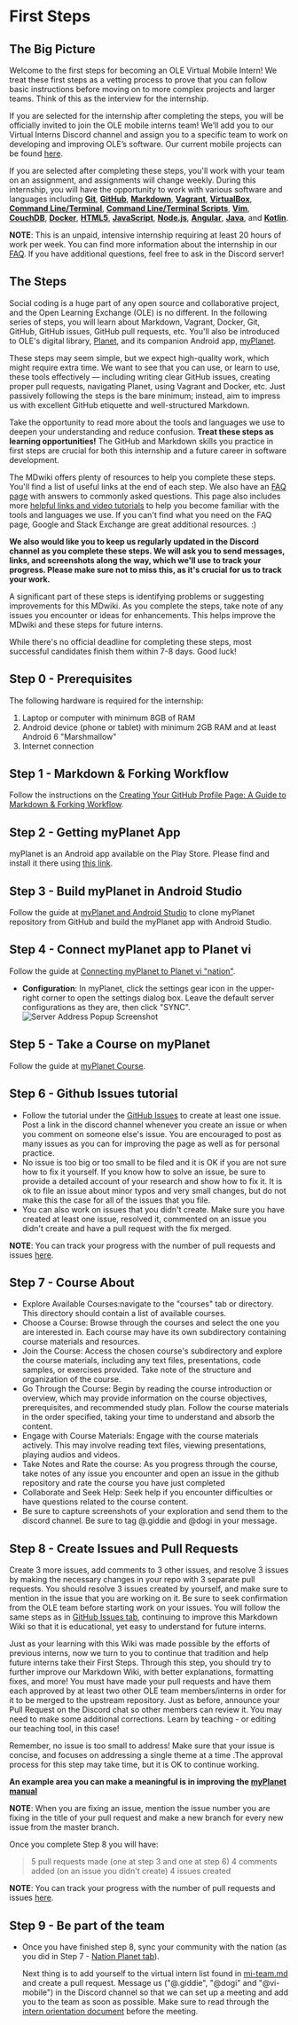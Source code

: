 # First Steps

## The Big Picture

Welcome to the first steps for becoming an OLE Virtual Mobile Intern! We treat these first steps as a vetting process to prove that you can follow basic instructions before moving on to more complex projects and larger teams. Think of this as the interview for the internship.

If you are selected for the internship after completing the steps, you will be officially invited to join the OLE mobile interns team! We’ll add you to our Virtual Interns Discord channel and assign you to a specific team to work on developing and improving OLE’s software. Our current mobile projects can be found [here](mi-intern-orientation.md#Familiarize_Yourself_with_Current_Projects_and_Issues).

If you are selected after completing these steps, you'll work with your team on an assignment, and assignments will change weekly. During this internship, you will have the opportunity to work with various software and languages including **[Git](https://git-scm.com/)**, **[GitHub](https://github.com/)**, **[Markdown](https://daringfireball.net/projects/markdown/)**, **[Vagrant](https://www.vagrantup.com/)**, **[VirtualBox](https://www.virtualbox.org/)**, **[Command Line/Terminal](https://www.w3schools.com/whatis/whatis_cli.asp)**, **[Command Line/Terminal Scripts](https://www.codecademy.com/articles/command-line-commands)**, **[Vim](https://www.vim.org/)**, **[CouchDB](http://couchdb.apache.org/)**, **[Docker](https://www.docker.com/)**, **[HTML5](https://developer.mozilla.org/en-US/docs/Web/Guide/HTML/HTML5)**, **[JavaScript](https://developer.mozilla.org/en-US/docs/Learn/JavaScript/First_steps/What_is_JavaScript)**, **[Node.js](https://nodejs.org/en/)**, **[Angular](https://angular.io/)**, **[Java](https://www.tutorialspoint.com/java/index.htm)**, and **[Kotlin](https://kotlinlang.org/)**.

**NOTE**: This is an unpaid, intensive internship requiring at least 20 hours of work per week. You can find more information about the internship in our [FAQ](mi-faq.md#General_Internship_Questions). If you have additional questions, feel free to ask in the Discord server!

## The Steps

Social coding is a huge part of any open source and collaborative project, and the Open Learning Exchange (OLE) is no different. In the following series of steps, you will learn about Markdown, Vagrant, Docker, Git, GitHub, GitHub issues, GitHub pull requests, etc. You'll also be introduced to OLE's digital library, [Planet](https://github.com/open-learning-exchange/planet), and its companion Android app, [myPlanet](https://github.com/open-learning-exchange/myplanet).

These steps may seem simple, but we expect high-quality work, which might require extra time. We want to see that you can use, or learn to use, these tools effectively — including writing clear GitHub issues, creating proper pull requests, navigating Planet, using Vagrant and Docker, etc. Just passively following the steps is the bare minimum; instead, aim to impress us with excellent GitHub etiquette and well-structured Markdown.

Take the opportunity to read more about the tools and languages we use to deepen your understanding and reduce confusion. **Treat these steps as learning opportunities!** The GitHub and Markdown skills you practice in first steps are crucial for both this internship and a future career in software development.

The MDwiki offers plenty of resources to help you complete these steps. You'll find a list of useful links at the end of each step. We also have an [FAQ page](mi-faq.md) with answers to commonly asked questions. This page also includes more [helpful links and video tutorials](mi-faq.md#Helpful_Links) to help you become familiar with the tools and languages we use. If you can't find what you need on the FAQ page, Google and Stack Exchange are great additional resources. :)

**We also would like you to keep us regularly updated in the Discord channel as you complete these steps. We will ask you to send messages, links, and screenshots along the way, which we'll use to track your progress. Please make sure not to miss this, as it's crucial for us to track your work.**

A significant part of these steps is identifying problems or suggesting improvements for this MDwiki. As you complete the steps, take note of any issues you encounter or ideas for enhancements. This helps improve the MDwiki and these steps for future interns.

While there's no official deadline for completing these steps, most successful candidates finish them within 7-8 days. Good luck!

## Step 0 - Prerequisites

The following hardware is required for the internship:

1. Laptop or computer with minimum 8GB of RAM
2. Android device (phone or tablet) with minimum 2GB RAM and at least Android 6 "Marshmallow"
3. Internet connection

## Step 1 - Markdown & Forking Workflow

Follow the instructions on the [Creating Your GitHub Profile Page: A Guide to Markdown & Forking Workflow](mi-github-and-markdown.md).

## Step 2 - Getting myPlanet App

myPlanet is an Android app available on the Play Store. Please find and install it there using [this link](https://play.google.com/store/apps/details?id=org.ole.planet.myplanet).

## Step 3 - Build myPlanet in Android Studio

Follow the guide at [myPlanet and Android Studio](mi-myplanet-and-android-studio.md) to clone myPlanet repository from GitHub and build the myPlanet app with Android Studio.

## Step 4 - Connect myPlanet app to Planet vi

Follow the guide at [Connecting myPlanet to Planet vi "nation"](mi-step4.md).

- **Configuration**: In myPlanet, click the settings gear icon in the upper-right corner to open the settings dialog box. Leave the default server configurations as they are, then click "SYNC".
  ![Server Address Popup Screenshot](image/mi-server-address-popup.png)
## Step 5 - Take a Course on myPlanet

Follow the guide at [myPlanet Course](mi-myplanet-course.md).

## Step 6 - Github Issues tutorial

* Follow the tutorial under the [GitHub Issues](mi-github-issues.md) to create at least one issue. Post a link in the discord channel whenever you create an issue or when you comment on someone else's issue. You are encouraged to post as many issues as you can for improving the page as well as for personal practice.
* No issue is too big or too small to be filed and it is OK if you are not sure how to fix it yourself. If you know how to solve an issue, be sure to provide a detailed account of your research and show how to fix it. It is ok to file an issue about minor typos and very small changes, but do not make this the case for all of the issues that you file.
* You can also work on issues that you didn't create. Make sure you have created at least one issue, resolved it, commented on an issue you didn't create and have a pull request with the fix merged.

**NOTE**: You can track your progress with the number of pull requests and issues [here](vi-track-progress.md).

## Step 7 - Course About

* Explore Available Courses:navigate to the "courses" tab or directory. This directory should contain a list of available courses.
* Choose a Course: Browse through the courses and select the one you are interested in. Each course may have its own subdirectory containing course materials and resources.
* Join the Course: Access the chosen course's subdirectory and explore the course materials, including any text files, presentations, code samples, or exercises provided. Take note of the structure and organization of the course.
* Go Through the Course: Begin by reading the course introduction or overview, which may provide information on the course objectives, prerequisites, and recommended study plan. Follow the course materials in the order specified, taking your time to understand and absorb the content.
* Engage with Course Materials: Engage with the course materials actively. This may involve reading text files, viewing presentations, playing audios and videos.
* Take Notes and Rate the course: As you progress through the course, take notes of any issue you encounter and open an issue in the github repository and rate the course you have just completed
* Collaborate and Seek Help: Seek help if you encounter difficulties or have questions related to the course content.
* Be sure to capture screenshots of your exploration and send them to the discord channel. Be sure to tag @.giddie and @dogi in your message.

## Step 8 - Create Issues and Pull Requests

Create 3 more issues, add comments to 3 other issues, and resolve 3 issues by making the necessary changes in your repo with 3 separate pull requests. You should resolve 3 issues created by yourself, and make sure to mention in the issue that you are working on it. Be sure to seek confirmation from the OLE team before starting work on your issues. You will follow the same steps as in [GitHub Issues tab](mi-github-issues.md), continuing to improve this Markdown Wiki so that it is educational, yet easy to understand for future interns.

Just as your learning with this Wiki was made possible by the efforts of previous interns, now we turn to you to continue that tradition and help future interns take their First Steps. Through this step, you should try to further improve our Markdown Wiki, with better explanations, formatting fixes, and more! You must have made your pull requests and have them each approved by at least two other OLE team members/interns in order for it to be merged to the upstream repository. Just as before, announce your Pull Request on the Discord chat so other members can review it. You may need to make some additional corrections. Learn by teaching - or editing our teaching tool, in this case!

 Remember, no issue is too small to address! Make sure that your issue is concise, and focuses on addressing a single theme at a time .The approval process for this step may take time, but it is OK to continue working.

 **An example area you can make a meaningful is in improving the [myPlanet manual](../manual/myplanet/overview.md)**

**NOTE**: When you are fixing an issue, mention the issue number you are fixing in the title of your pull request and make a new branch for every new issue from the master branch.
  
Once you complete Step 8 you will have:

> 5 pull requests made (one at step 3 and one at step 6)
> 4 comments added (on an issue you didn't create)
> 4 issues created

**NOTE**: You can track your progress with the number of pull requests and issues [here](vi-track-progress.md).

## Step 9 - Be part of the team

* Once you have finished step 8, sync your community with the nation (as you did in Step 7 - [Nation Planet tab](mi-nation.md)).

  Next thing is to add yourself to the virtual intern list found in [mi-team.md](mi-team.md) and create a pull request. Message us ("@.giddie", "@dogi" and "@vi-mobile") in the Discord channel so that we can set up a meeting and add you to the team as soon as possible.
  Make sure to read through the [intern orientation document](mi-intern-orientation.md) before the meeting.
